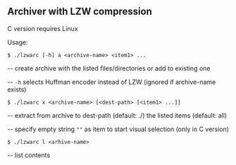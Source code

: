 ## Archiver with LZW compression

C version requires Linux

Usage:

`$ ./lzwarc [-h] a <archive-name> <item1> ...`

-- create archive with the listed files/directories or add to existing one

-- `-h` selects Huffman encoder instead of LZW (ignored if archive-name exists)

`$ ./lzwarc x <archive-name> [<dest-path> [<item1> ...]]`

-- extract from archive to dest-path (default: ./) the listed items (default: all)

-- specify empty string `""` as item to start visual selection (only in C version)

`$ ./lzwarc l <arhive-name>`

-- list contents
